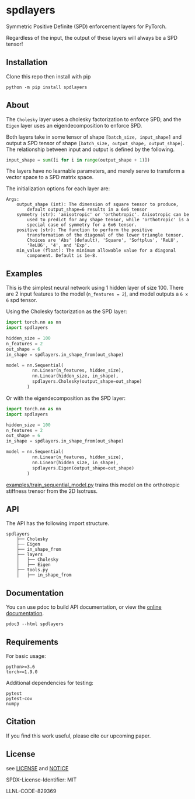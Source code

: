 # spdlayers

Symmetric Positive Definite (SPD) enforcement layers for PyTorch.

Regardless of the input, the output of these layers will always be a SPD tensor!

## Installation

Clone this repo then install with pip

```
python -m pip install spdlayers
```

## About

The `Cholesky` layer uses a cholesky factorization to enforce SPD, and the `Eigen` layer uses an eigendecomposition to enforce SPD.

Both layers take in some tensor of shape `[batch_size, input_shape]` and output a SPD tensor of shape `[batch_size, output_shape, output_shape]`. The relationship between input and output is defined by the following.

```python
input_shape = sum([i for i in range(output_shape + 1)])
```

The layers have no learnable parameters, and merely serve to transform a vector space to a SPD matrix space.

The initialization options for each layer are:
```
Args:
    output_shape (int): The dimension of square tensor to produce,
        default output_shape=6 results in a 6x6 tensor
    symmetry (str): 'anisotropic' or 'orthotropic'. Anisotropic can be
        used to predict for any shape tensor, while 'orthotropic' is a
        special case of symmetry for a 6x6 tensor.
    positive (str): The function to perform the positive
        transformation of the diagonal of the lower triangle tensor.
        Choices are 'Abs' (default), 'Square', 'Softplus', 'ReLU',
        'ReLU6', '4', and 'Exp'.
    min_value (float): The minimum allowable value for a diagonal
        component. Default is 1e-8.
```

## Examples

This is the simplest neural network using 1 hidden layer of size 100. There are 2 input features to the model (`n_features = 2`), and model outputs a `6 x 6` spd tensor.

Using the Cholesky factorization as the SPD layer:
```python
import torch.nn as nn
import spdlayers

hidden_size = 100
n_features = 2
out_shape = 6
in_shape = spdlayers.in_shape_from(out_shape)

model = nn.Sequential(
          nn.Linear(n_features, hidden_size),
          nn.Linear(hidden_size, in_shape),
          spdlayers.Cholesky(output_shape=out_shape)
        )
```

Or with the eigendecomposition as the SPD layer:
```python
import torch.nn as nn
import spdlayers

hidden_size = 100
n_features = 2
out_shape = 6
in_shape = spdlayers.in_shape_from(out_shape)

model = nn.Sequential(
          nn.Linear(n_features, hidden_size),
          nn.Linear(hidden_size, in_shape),
          spdlayers.Eigen(output_shape=out_shape)
        )
```

[examples/train_sequential_model.py](https://github.com/LLNL/spdlayers/blob/main/examples/train_sequential_model.py) trains this model on the orthotropic stiffness trensor from the 2D Isotruss.

## API

The API has the following import structure.

```
spdlayers
    ├── Cholesky
    ├── Eigen
    ├── in_shape_from
    ├── layers
    │   ├── Cholesky
    │   ├── Eigen
    ├── tools.py
    │   ├── in_shape_from
```

## Documentation

You can use pdoc to build API documentation, or view the [online documentation](https://software.llnl.gov/spdlayers).

```
pdoc3 --html spdlayers
```

## Requirements

For basic usage:

```
python>=3.6
torch>=1.9.0
```

Additional dependencies for testing:

```
pytest
pytest-cov
numpy
```

## Citation

If you find this work useful, please cite our upcoming paper.

## License

see [LICENSE](https://github.com/LLNL/spdlayers/blob/main/LICENSE) and [NOTICE](https://github.com/LLNL/spdlayers/blob/main/NOTICE)

SPDX-License-Identifier: MIT

LLNL-CODE-829369
